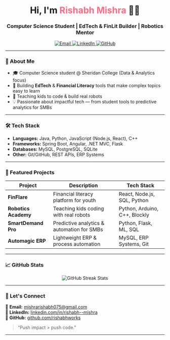 <!-- ⚡ RISHABH MISHRA — CODE + IMPACT -->

<h1 align="center">Hi, I'm <span style="color:#FF6B81;">Rishabh Mishra</span> 👨‍💻</h1>
<h3 align="center">Computer Science Student | EdTech & FinLit Builder | Robotics Mentor</h3>

<p align="center">
  <a href="mailto:mishrarishabh075@gmail.com" target="_blank">
    <img src="https://img.shields.io/badge/Email-Connect-red?style=for-the-badge&logo=gmail" alt="Email">
  </a>
  <a href="https://www.linkedin.com/in/rishabh--mishra/" target="_blank">
    <img src="https://img.shields.io/badge/LinkedIn-RishabhM-blue?style=for-the-badge&logo=linkedin" alt="LinkedIn">
  </a>
  <a href="https://github.com/rishabhworks" target="_blank">
    <img src="https://img.shields.io/badge/GitHub-RishabhWorks-181717?style=for-the-badge&logo=github" alt="GitHub">
  </a>
</p>

---

### 👋 About Me
- 🎓 Computer Science student @ Sheridan College (Data & Analytics focus)  
- 🚀 Building **EdTech** & **Financial Literacy** tools that make complex topics easy to learn  
- 🤖 Teaching kids to code & build real robots  
- 💡 Passionate about impactful tech — from student tools to predictive analytics for SMBs  

---

### 🛠 Tech Stack
- **Languages:** Java, Python, JavaScript (Node.js, React), C++  
- **Frameworks:** Spring Boot, Angular, .NET MVC, Flask  
- **Databases:** MySQL, PostgreSQL, SQLite  
- **Other:** Git/GitHub, REST APIs, ERP Systems  

---

### 🚀 Featured Projects

| Project            | Description                                      | Tech Stack                  |
|--------------------|--------------------------------------------------|-----------------------------|
| **FinFlare**       | Financial literacy platform for youth            | React, Node.js, SQL, Python |
| **Robotics Academy** | Teaching kids coding with real robots          | Python, Arduino, C++, Blockly |
| **SmartDemand Pro** | Predictive analytics & automation for SMBs      | Python, Flask, ML, SQL      |
| **Automagic ERP**  | Lightweight ERP & process automation             | MySQL, ERP Systems, Git     |

---

### 📈 GitHub Stats
<p align="center">
  <img src="https://github-readme-streak-stats.herokuapp.com/?user=rishabhworks&theme=tokyonight" alt="GitHub Streak Stats" />
</p>

---

### 💬 Let's Connect
💌 **Email:** [mishrarishabh075@gmail.com](mailto:mishrarishabh075@gmail.com)  
🔗 **LinkedIn:** [linkedin.com/in/rishabh--mishra](https://www.linkedin.com/in/rishabh--mishra/)  
🐙 **GitHub:** [github.com/rishabhworks](https://github.com/rishabhworks)

> “Push impact > push code.”

---
